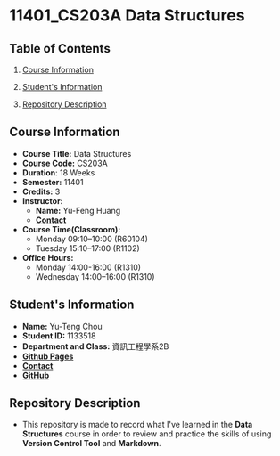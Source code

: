 # 11401_CS203A Data Structures

## Table of Contents

1. [Course Information](#course-info)

2. [Student's Information](#student-info)

3. [Repository Description](#repo-description)


## Course Information <a name="course-info" />
- **Course Title:** Data Structures
- **Course Code:** CS203A
- **Duration**: 18 Weeks
- **Semester:** 11401
- **Credits:** 3
- **Instructor:**
    - **Name:** Yu-Feng Huang
    - [**Contact**](mailto:yfhuang@saturn.yzu.edu.tw)
- **Course Time(Classroom):**
    - Monday 09:10–10:00 (R60104)
    - Tuesday 15:10–17:00 (R1102)
- **Office Hours:**
    - Monday 14:00-16:00 (R1310)
    - Wednesday 14:00–16:00 (R1310)

## Student's Information <a name="student-info" />
- **Name:** Yu-Teng Chou
- **Student ID:** 1133518
- **Department and Class:** 資訊工程學系2B
- [**Github Pages**](https://anlongzhou.github.io/)
- [**Contact**](mailto:s1133518@mail.yzu.edu.tw)
- [**GitHub**](https://github.com/AnlongZhou)

## Repository Description <a name="repo-description" />
- This repository is made to record what I've learned in the **Data Structures** course in order to review 
and practice the skills of using **Version Control Tool**  and **Markdown**.
 
